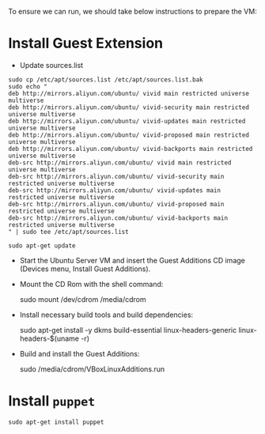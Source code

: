 To ensure we can run, we should take below instructions to prepare the VM:

# Install Guest Extension

- Update sources.list

```
sudo cp /etc/apt/sources.list /etc/apt/sources.list.bak 
sudo echo "
deb http://mirrors.aliyun.com/ubuntu/ vivid main restricted universe multiverse
deb http://mirrors.aliyun.com/ubuntu/ vivid-security main restricted universe multiverse
deb http://mirrors.aliyun.com/ubuntu/ vivid-updates main restricted universe multiverse
deb http://mirrors.aliyun.com/ubuntu/ vivid-proposed main restricted universe multiverse
deb http://mirrors.aliyun.com/ubuntu/ vivid-backports main restricted universe multiverse
deb-src http://mirrors.aliyun.com/ubuntu/ vivid main restricted universe multiverse
deb-src http://mirrors.aliyun.com/ubuntu/ vivid-security main restricted universe multiverse
deb-src http://mirrors.aliyun.com/ubuntu/ vivid-updates main restricted universe multiverse
deb-src http://mirrors.aliyun.com/ubuntu/ vivid-proposed main restricted universe multiverse
deb-src http://mirrors.aliyun.com/ubuntu/ vivid-backports main restricted universe multiverse
" | sudo tee /etc/apt/sources.list

sudo apt-get update
```

- Start the Ubuntu Server VM and insert the Guest Additions CD image (Devices menu, Install Guest Additions).
- Mount the CD Rom with the shell command:

	sudo mount /dev/cdrom /media/cdrom

- Install necessary build tools and build dependencies:

	sudo apt-get install -y dkms build-essential linux-headers-generic linux-headers-$(uname -r)

- Build and install the Guest Additions:

	sudo /media/cdrom/VBoxLinuxAdditions.run

# Install `puppet`

```
sudo apt-get install puppet
```